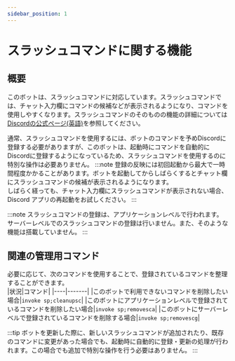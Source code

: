 ```yaml
---
sidebar_position: 1
---
```


# スラッシュコマンドに関する機能
## 概要
このボットは、スラッシュコマンドに対応しています。スラッシュコマンドでは、チャット入力欄にコマンドの候補などが表示されるようになり、コマンドを使用しやすくなります。スラッシュコマンドのそのものの機能の詳細については[Discordの公式ページ(英語)](https://support.discord.com/hc/ja/articles/1500000368501-Slash-Commands-FAQ)を参照してください。


通常、スラッシュコマンドを使用するには、ボットのコマンドを予めDiscordに登録する必要がありますが、このボットは、起動時にコマンドを自動的にDiscordに登録するようになっているため、スラッシュコマンドを使用するのに特別な操作は必要ありません。
:::note
登録の反映には初回起動から最大で一時間程度かかることがあります。ボットを起動してからしばらくするとチャット欄にスラッシュコマンドの候補が表示されるようになります。  
しばらく経っても、チャット入力欄にスラッシュコマンドが表示されない場合、Discord アプリの再起動をお試しください。
:::

:::note
スラッシュコマンドの登録は、アプリケーションレベルで行われます。サーバーレベルでのスラッシュコマンドの登録は行いません。また、そのような機能は搭載していません。
:::

## 関連の管理用コマンド
必要に応じて、次のコマンドを使用することで、登録されているコマンドを整理することができます。  
  |状況|コマンド|
  |----|-------|
  |このボットで利用できないコマンドを削除したい場合|`invoke sp;cleanupsc`|
  |このボットにアプリケーションレベルで登録されているコマンドを削除したい場合|`invoke sp;removesca`|
  |このボットにサーバーレベルで登録されているコマンドを削除する場合|`invoke sp;removescg`|

:::tip
ボットを更新した際に、新しいスラッシュコマンドが追加されたり、既存のコマンドに変更があった場合でも、起動時に自動的に登録・更新の処理が行われます。この場合でも追加で特別な操作を行う必要はありません。
:::
